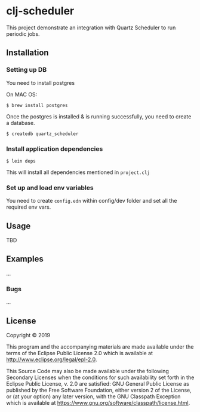 # clj-scheduler

This project demonstrate an integration with Quartz Scheduler to run periodic jobs.

## Installation

### Setting up DB

You need to install postgres

On MAC OS:
```
$ brew install postgres
```

Once the postgres is installed & is running successfully, you need to create a database.

```
$ createdb quartz_scheduler
```

### Install application dependencies

```
$ lein deps

```
This will install all dependencies mentioned in `project.clj`

### Set up and load env variables
You need to create `config.edn` within config/dev folder and set all the required env vars.


## Usage

TBD

## Examples

...

### Bugs

...


## License

Copyright © 2019

This program and the accompanying materials are made available under the
terms of the Eclipse Public License 2.0 which is available at
http://www.eclipse.org/legal/epl-2.0.

This Source Code may also be made available under the following Secondary
Licenses when the conditions for such availability set forth in the Eclipse
Public License, v. 2.0 are satisfied: GNU General Public License as published by
the Free Software Foundation, either version 2 of the License, or (at your
option) any later version, with the GNU Classpath Exception which is available
at https://www.gnu.org/software/classpath/license.html.
